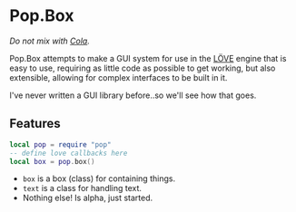 # Pop.Box

*Do not mix with [Cola][1].*

Pop.Box attempts to make a GUI system for use in the [LÖVE][2] engine that is
easy to use, requiring as little code as possible to get working, but also
extensible, allowing for complex interfaces to be built in it.

I've never written a GUI library before..so we'll see how that goes.

## Features

```lua
local pop = require "pop"
-- define love callbacks here
local box = pop.box()
```

* `box` is a box (class) for containing things.
* `text` is a class for handling text.
* Nothing else! Is alpha, just started.

[1]: https://en.wikipedia.org/wiki/Cola_(programming_language)
[2]: https://love2d.org/
